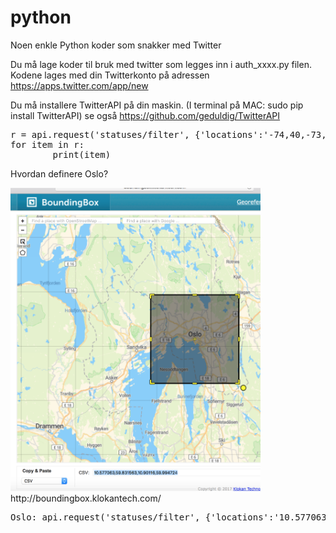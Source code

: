 # python

Noen enkle Python koder som snakker med Twitter

Du må lage koder til bruk med twitter som legges inn i auth_xxxx.py filen. Kodene lages med din Twitterkonto på adressen https://apps.twitter.com/app/new

Du må installere TwitterAPI på din maskin. (I terminal på MAC: sudo pip install TwitterAPI) se også https://github.com/geduldig/TwitterAPI


<pre>
r = api.request('statuses/filter', {'locations':'-74,40,-73,41'}) #NYC 
for item in r:
        print(item)
</pre>

Hvordan definere Oslo?

<img src="https://github.com/larsgimse/python/blob/master/twitter/BBox_oslo.png" width=400>
http://boundingbox.klokantech.com/

<pre>
Oslo: api.request('statuses/filter', {'locations':'10.577063,59.831563,10.90116,59.994724'})
</pre>

